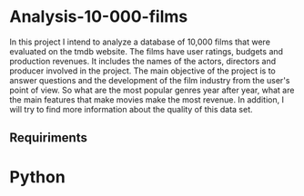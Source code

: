 # Analysis-10-000-films

In this project I intend to analyze a database of 10,000 films that were evaluated on the tmdb website. The films have user ratings, budgets and production revenues. It includes the names of the actors, directors and producer involved in the project. The main objective of the project is to answer questions and the development of the film industry from the user's point of view. So what are the most popular genres year after year, what are the main features that make movies make the most revenue. In addition, I will try to find more information about the quality of this data set.

## Requiriments

# Python

